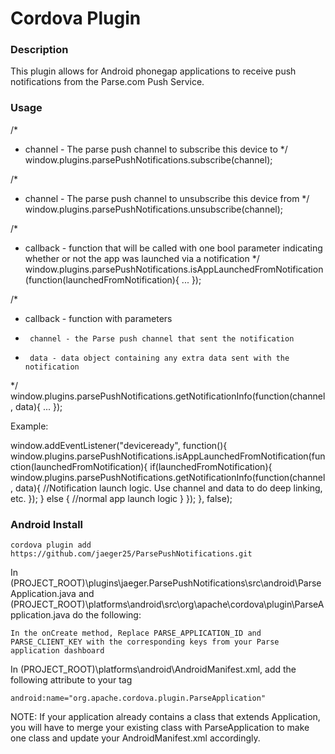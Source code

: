 # Cordova  Plugin #

### Description ###

This plugin allows for Android phonegap applications to receive push notifications from the Parse.com Push Service.

### Usage ###

/*
 * channel - The parse push channel to subscribe this device to
 */
window.plugins.parsePushNotifications.subscribe(channel);


/*
 * channel - The parse push channel to unsubscribe this device from
 */
window.plugins.parsePushNotifications.unsubscribe(channel);

/*
 * callback - function that will be called with one bool parameter indicating whether or not the app was launched via a notification
 */
window.plugins.parsePushNotifications.isAppLaunchedFromNotification(function(launchedFromNotification){
	...
});

/*
 * callback - function with parameters
 *      channel - the Parse push channel that sent the notification
 *      data - data object containing any extra data sent with the notification
 */
window.plugins.parsePushNotifications.getNotificationInfo(function(channel, data){
	...
});


Example:

window.addEventListener("deviceready", function(){
	window.plugins.parsePushNotifications.isAppLaunchedFromNotification(function(launchedFromNotification){
	if(launchedFromNotification){
		window.plugins.parsePushNotifications.getNotificationInfo(function(channel, data){
			//Notification launch logic. Use channel and data to do deep linking, etc.
		});
	} else {
		//normal app launch logic
	}
});
}, false);

### Android Install ###

 ``cordova plugin add https://github.com/jaeger25/ParsePushNotifications.git ``

In (PROJECT_ROOT)\plugins\jaeger.ParsePushNotifications\src\android\ParseApplication.java and (PROJECT_ROOT)\platforms\android\src\org\apache\cordova\plugin\ParseApplication.java do the following:

	In the onCreate method, Replace PARSE_APPLICATION_ID and PARSE_CLIENT_KEY with the corresponding keys from your Parse application dashboard

In (PROJECT_ROOT)\platforms\android\AndroidManifest.xml, add the following attribute to your <application> tag
	
	android:name="org.apache.cordova.plugin.ParseApplication"



NOTE: If your application already contains a class that extends Application, you will have to merge your existing class with ParseApplication to make one class and update your AndroidManifest.xml accordingly.
